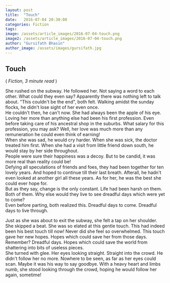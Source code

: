 ```yaml
---
layout: post
title:  "Touch"
date:   2016-07-04 20:30:00
categories: Fiction
tags: 
image: /assets/article_images/2016-07-04-touch.png
image2: /assets/article_images/2016-07-04-touch.png
author: "Gursifath Bhasin"
author_image: /assets/images/gursifath.jpg
---
```

<h2>Touch</h2>
( <i>Fiction, 3 minute read</i> )
<p>She rushed on the subway. He followed her. Not saying a word to each other. What could they even say? Apparently there was nothing left to talk about. "This couldn't be the end", both felt. Walking amidst the sunday flocks, he didn't lose sight of her even once. <br>
He couldn't then, he can't now. She had always been the apple of his eye. Loving her more than anything else had been his first profession. Even before taking care of his ancestral shop in the suburbs. What salary for this profession, you may ask? Well, her love was much more than any remuneration he could even think of earning! <br>
When she was sad, he would cry harder. When she was sick, the doctor treated him first. When she had a visit from little friend down south, he would stay by her side throughout. <br>
People were sure their happiness was a decoy. But to be candid, it was more real than reality could be!<br>
Defying all speculations of friends and foes, they had been together for ten lovely years. And hoped to continue till their last breath. Afterall, he hadn't even looked at another girl all these years. As for her, he was the best she could ever hope for. <br>
But as they say, change is the only constant. Life had been harsh on them. Both of them. Why else would they live to see dreadful days which were yet to come?<br>
Even before parting, both realized this. Dreadful days to come. Dreadful days to live through. </p>
<p>Just as she was about to exit the subway, she felt a tap on her shoulder. She skipped a beat. She was so elated at this gentle touch. This had indeed been his best touch till now! Never did she feel so overwhelmed. This touch gave her new hopes. Hopes which could save her from those days. Remember? Dreadful days. Hopes which could save the world from shattering into bits of useless pieces. <br>
She turned with glee. Her eyes looking straight. Straight into the crowd. He didn't follow her no more. Nowhere to be seen, as far as her eyes could scan. Maybe it was his way to say goodbye. With a heavy heart and limbs numb, she stood looking through the crowd, hoping he would follow her again, sometime!</p>

